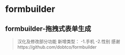 # formbuilder
formbuilder-拖拽式表单生成
-----------------
>汉化及修改部分功能
>新增类型：
-1.手机
-2.性别
>感谢https://github.com/dobtco/formbuilder
